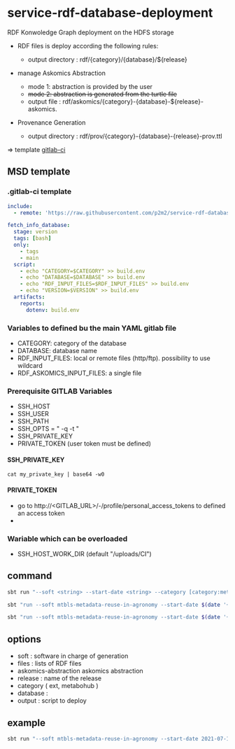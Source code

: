 # service-rdf-database-deployment

RDF Konwoledge Graph deployment on the HDFS storage

- RDF files is deploy according the following rules:
  - output directory : rdf/{category}/{database}/${release}

- manage Askomics Abstraction 
  - mode 1: abstraction is provided by the user
  - ~~mode 2: abstraction is generated from the turtle file~~
  - output file : rdf/askomics/{category}-{database}-${release}-askomics.<format>

- Provenance Generation
  - output directory : rdf/prov/{category}-{database}-{release}-prov.ttl
  
=> template [gitlab-ci](./msd-deploy.yml)

## MSD template

### .gitlab-ci template

```yaml
include:
  - remote: 'https://raw.githubusercontent.com/p2m2/service-rdf-database-deployment/1.0.6/msd-deploy.yml'

fetch_info_database:
  stage: version
  tags: [bash]
  only:
    - tags
    - main
  script:
    - echo "CATEGORY=$CATEGORY" >> build.env
    - echo "DATABASE=$DATABASE" >> build.env
    - echo "RDF_INPUT_FILES=$RDF_INPUT_FILES" >> build.env
    - echo "VERSION=$VERSION" >> build.env
  artifacts:
    reports:
      dotenv: build.env
```
### Variables to defined bu the main YAML gitlab file

- CATEGORY: category of the database
- DATABASE: database name
- RDF_INPUT_FILES: local or remote files (http/ftp). possibility to use wildcard
- RDF_ASKOMICS_INPUT_FILES: a single file

### Prerequisite GITLAB Variables

- SSH_HOST
- SSH_USER
- SSH_PATH
- SSH_OPTS = " -q -t "
- SSH_PRIVATE_KEY 
- PRIVATE_TOKEN (user token must be defined)



#### SSH_PRIVATE_KEY

`cat my_private_key | base64 -w0`

#### PRIVATE_TOKEN

- go to http://<GITLAB_URL>/-/profile/personal_access_tokens to defined an access token
- 

### Wariable which can be overloaded

- SSH_HOST_WORK_DIR (default "/uploads/CI")


## command
```sh
sbt run "--soft <string> --start-date <string> --category [category:metabohub/ext] --database [database] --release <string> --askomics-abstraction <file> --output <script.bash> <file1,file2,...>"
```

```sh
sbt "run --soft mtbls-metadata-reuse-in-agronomy --start-date $(date '+%Y-%m-%dT%T')  --category metabohub --database metabolights --release test --output test.sh --askomics-abstraction test.ttl ./something/test.rdf"
```

```sh
sbt "run --soft mtbls-metadata-reuse-in-agronomy --start-date $(date '+%Y-%m-%dT%T')  --category metabohub --database metabolights --release test --output test.sh --askomics-abstraction http://test*.ttl http://something/test.rdf.gz"
```
## options

- soft : software in charge of generation
- files : lists of RDF files
- askomics-abstraction askomics abstraction
- release : name of the release
- category  <string> ( ext, metabohub )
- database : <string>
- output : <pathString> script to deploy

## example

```bash
sbt run "--soft mtbls-metadata-reuse-in-agronomy --start-date 2021-07-14T01:01:01Z  --category metabohub --database metabolights --release test --output test.sh ./something/test.rdf"
```
